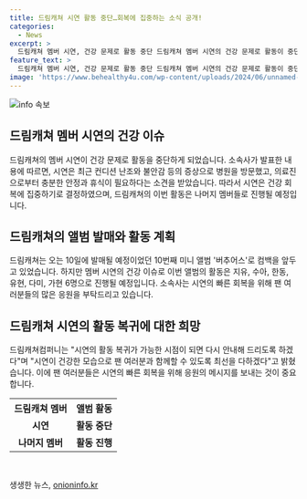 ```yaml
---
title: 드림캐쳐 시연 활동 중단…회복에 집중하는 소식 공개!
categories:
  - News
excerpt: >
  드림캐쳐 멤버 시연, 건강 문제로 활동 중단 드림캐쳐 멤버 시연의 건강 문제로 활동이 중단됐다. 소속사는 시연의 건강을 최우선으로 생각하며 활동 중단을 결정했다고 밝혔다. 시연은 최근 건강상의 이유로 병원을 방문했으며, 멤버들과 충분한 논의를 거쳐 결정되었다. 그동안의 활동은 나머지 6명으로 이뤄지고, 시연의 회복 후 활동 재개가 가능해진다면 관련 소식을 전할 예정이다. 팬들로부터 많은 지지와 응원을 바라는 드림캐쳐의 소속사는 팬들과 함께할 수 있도록 최선을 다할 것을 강조했다.
feature_text: >
  드림캐쳐 멤버 시연, 건강 문제로 활동 중단 드림캐쳐 멤버 시연의 건강 문제로 활동이 중단됐다. 소속사는 시연의 건강을 최우선으로 생각하며 활동 중단을 결정했다고 밝혔다. 시연은 최근 건강상의 이유로 병원을 방문했으며, 멤버들과 충분한 논의를 거쳐 결정되었다. 그동안의 활동은 나머지 6명으로 이뤄지고, 시연의 회복 후 활동 재개가 가능해진다면 관련 소식을 전할 예정이다. 팬들로부터 많은 지지와 응원을 바라는 드림캐쳐의 소속사는 팬들과 함께할 수 있도록 최선을 다할 것을 강조했다.
image: 'https://www.behealthy4u.com/wp-content/uploads/2024/06/unnamed-file.png'
---
```


<p><img src="https://www.behealthy4u.com/wp-content/uploads/2024/06/unnamed-file.png" alt="info 속보" /></p>

<h2 data-ke-size="size26">드림캐쳐 멤버 시연의 건강 이슈</h2>

<p data-ke-size="size16">드림캐쳐의 멤버 시연이 건강 문제로 활동을 중단하게 되었습니다. 소속사가 발표한 내용에 따르면, 시연은 최근 컨디션 난조와 불안감 등의 증상으로 병원을 방문했고, 의료진으로부터 충분한 안정과 휴식이 필요하다는 소견을 받았습니다. 따라서 시연은 건강 회복에 집중하기로 결정하였으며, 드림캐쳐의 이번 활동은 나머지 멤버들로 진행될 예정입니다.</p>

<h2 data-ke-size="size26">드림캐쳐의 앨범 발매와 활동 계획</h2>

<p data-ke-size="size16">드림캐쳐는 오는 10일에 발매될 예정이었던 10번째 미니 앨범 '버추어스'로 컴백을 앞두고 있었습니다. 하지만 멤버 시연의 건강 이슈로 이번 앨범의 활동은 지유, 수아, 한동, 유현, 다미, 가현 6명으로 진행될 예정입니다. 소속사는 시연의 빠른 회복을 위해 팬 여러분들의 많은 응원을 부탁드리고 있습니다.</p>

<h2 data-ke-size="size26">드림캐쳐 시연의 활동 복귀에 대한 희망</h2>

<p data-ke-size="size16">드림캐쳐컴퍼니는 "시연의 활동 복귀가 가능한 시점이 되면 다시 안내해 드리도록 하겠다"며 "시연이 건강한 모습으로 팬 여러분과 함께할 수 있도록 최선을 다하겠다"고 밝혔습니다. 이에 팬 여러분들은 시연의 빠른 회복을 위해 응원의 메시지를 보내는 것이 중요합니다.</p>

<table>
    <tr>
        <th>드림캐쳐 멤버</th>
        <th>앨범 활동</th>
    </tr>
    <tr>
        <td style="text-align: center; height: 17px;"><b>시연</b></td>
        <td style="text-align: center; height: 17px;"><b>활동 중단</b></td>
    </tr>
    <tr>
        <td style="text-align: center; height: 17px;"><b>나머지 멤버</b></td>
        <td style="text-align: center; height: 17px;"><b>활동 진행</b></td>
    </tr>
</table>

<p data-ke-size="size16">&nbsp;</p>
생생한 뉴스, <a href="https://onioninfo.kr" rel="dofollow">onioninfo.kr</a>


